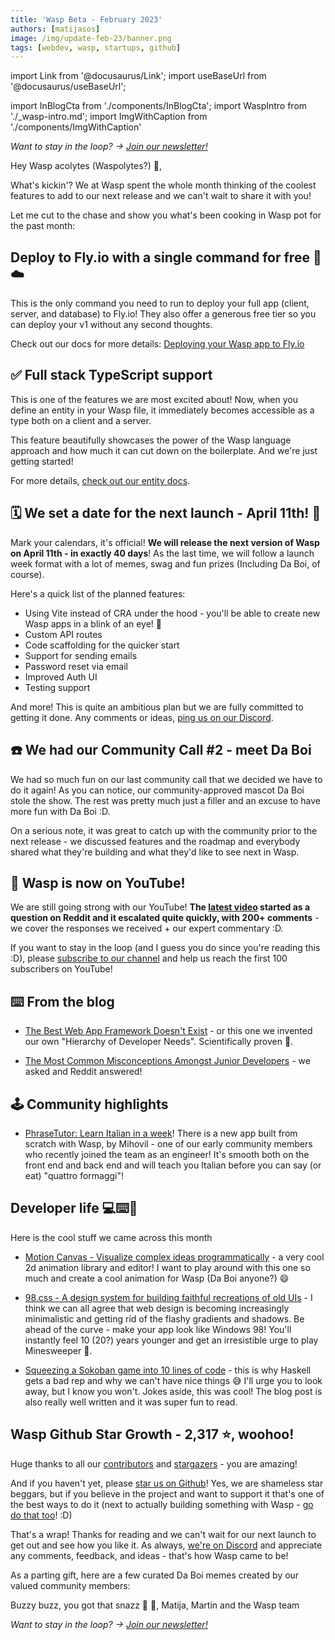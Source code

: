 ```yaml
---
title: 'Wasp Beta - February 2023'
authors: [matijasos]
image: /img/update-feb-23/banner.png
tags: [webdev, wasp, startups, github]
---
```


import Link from '@docusaurus/Link';
import useBaseUrl from '@docusaurus/useBaseUrl';

import InBlogCta from './components/InBlogCta';
import WaspIntro from './_wasp-intro.md';
import ImgWithCaption from './components/ImgWithCaption'

<ImgWithCaption alt="Wasp Update Feb 23" source="img/update-feb-23/banner.png" />

_Want to stay in the loop? → [Join our newsletter!](/#signup)_

Hey Wasp acolytes (Waspolytes?) 🐝,

What's kickin'? We at Wasp spent the whole month thinking of the coolest features to add to our next release and we can't wait to share it with you!

<!--truncate-->

<ImgWithCaption alt="Tell me now" source="img/update-feb-23/tell-me-now.gif" caption="Ok ok, we're getting there, chill!" />

Let me cut to the chase and show you what's been cooking in Wasp pot for the past month:

## Deploy to Fly.io with a single command for free 🚀☁️

<ImgWithCaption alt="Deploy to fly.io with single command" source="img/update-feb-23/deploy-fly.png" />

This is the only command you need to run to deploy your full app (client, server, and database) to Fly.io! They also offer a generous free tier so you can deploy your v1 without any second thoughts.

Check out our docs for more details: [Deploying your Wasp app to Fly.io](/docs/deployment/deployment-methods/cli#flyio)

## ✅ Full stack TypeScript support

<ImgWithCaption alt="Types everywhere" source="img/update-feb-23/types-buzz.png" />

This is one of the features we are most excited about! Now, when you define an entity in your Wasp file, it immediately becomes accessible as a type both on a client and a server.

<ImgWithCaption alt="Full stack TypeScript support" source="img/update-feb-23/fullstack-ts.png" />

This feature beautifully showcases the power of the Wasp language approach and how much it can cut down on the boilerplate. And we're just getting started!

For more details, [check out our entity docs](/docs/data-model/entities).

## 🗓 We set a date for the next launch - April 11th! 🚀

<ImgWithCaption alt="Launch party" source="img/update-feb-23/ballmer-launch.gif" />

Mark your calendars, it's official! **We will release the next version of Wasp on April 11th - in exactly 40 days**! As the last time, we will follow a launch week format with a lot of memes, swag and fun prizes (Including Da Boi, of course).

Here's a quick list of the planned features:

- Using Vite instead of CRA under the hood - you'll be able to create new Wasp apps in a blink of an eye! 🚀
- Custom API routes
- Code scaffolding for the quicker start
- Support for sending emails
- Password reset via email
- Improved Auth UI
- Testing support

And more! This is quite an ambitious plan but we are fully committed to getting it done. Any comments or ideas, [ping us on our Discord](https://discord.gg/rzdnErX).

## ☎️ We had our Community Call #2 - meet Da Boi

<ImgWithCaption alt="We had a community call" source="img/update-feb-23/da-boi-call.jpeg" />

We had so much fun on our last community call that we decided we have to do it again! As you can notice, our community-approved mascot Da Boi stole the show. The rest was pretty much just a filler and an excuse to have more fun with Da Boi :D.

On a serious note, it was great to catch up with the community prior to the next release - we discussed features and the roadmap and everybody shared what they're building and what they'd like to see next in Wasp.

## 🎥 Wasp is now on YouTube!

<ImgWithCaption alt="Wasp is on YouTube" source="img/update-feb-23/yt-junior-devs.png" />

We are still going strong with our YouTube! **The [latest video](https://youtu.be/eermNn9VhOA) started as a question on Reddit and it escalated quite quickly, with 200+ comments** - we cover the responses we received + our expert commentary :D.

If you want to stay in the loop (and I guess you do since you're reading this :D), please [subscribe to our channel](https://www.youtube.com/@wasplang) and help us reach the first 100 subscribers on YouTube!

<ImgWithCaption alt="Subscribe to Wasp on YouTube" source="img/update-dec-23/yt-cta.png" caption="You know you want it!" />

## ⌨️ From the blog

- [The Best Web App Framework Doesn't Exist](/blog/2023/02/02/no-best-framework) - or this one we invented our own "Hierarchy of Developer Needs". Scientifically proven 🤞.

- [The Most Common Misconceptions Amongst Junior Developers](/blog/2023/02/21/junior-developer-misconceptions) - we asked and Reddit answered!

## 🕹 Community highlights

- [PhraseTutor: Learn Italian in a week](https://phrasetutor.com/)! There is a new app built from scratch with Wasp, by Mihovil - one of our early community members who recently joined the team as an engineer! It's smooth both on the front end and back end and will teach you Italian before you can say (or eat) "quattro formaggi"!
  <ImgWithCaption alt="Phrase Tutor" source="img/update-feb-23/phrase-tutor.png" />

## Developer life 💻⌨️💽

Here is the cool stuff we came across this month

- [Motion Canvas - Visualize complex ideas programmatically](https://motioncanvas.io/) - a very cool 2d animation library and editor! I want to play around with this one so much and create a cool animation for Wasp (Da Boi anyone?) 😄
  <ImgWithCaption alt="Motion Canvas" source="img/update-feb-23/motion-canvas.png" />

- [98.css - A design system for building faithful recreations of old UIs](https://jdan.github.io/98.css/) - I think we can all agree that web design is becoming increasingly minimalistic and getting rid of the flashy gradients and shadows. Be ahead of the curve - make your app look like Windows 98! You'll instantly feel 10 (20?) years younger and get an irresistible urge to play Minesweeper 🚩.
  <ImgWithCaption alt="98 css" source="img/update-feb-23/98-css.png" />

- [Squeezing a Sokoban game into 10 lines of code](https://www.cole-k.com/2023/02/21/tiny-games-hs/) - this is why Haskell gets a bad rep and why we can't have nice things 😅 I'll urge you to look away, but I know you won't. Jokes aside, this was cool! The blog post is also really well written and it was super fun to read.
  <ImgWithCaption alt="Sokoban in 10 lines of code" source="img/update-feb-23/sokoban-10loc.png" />

## Wasp Github Star Growth - 2,317 ⭐️, woohoo!

Huge thanks to all our [contributors](https://github.com/wasp-lang/wasp/graphs/contributors) and [stargazers](https://github.com/wasp-lang/wasp/stargazers) - you are amazing!

<ImgWithCaption alt="Wasp has over 2,000 GitHub stars" source="img/update-feb-23/gh-stars.png" />

And if you haven't yet, please [star us on Github](https://wasp.sh/docs)! Yes, we are shameless star beggars, but if you believe in the project and want to support it that's one of the best ways to do it (next to actually building something with Wasp - [go do that too](https://wasp.sh/docs)! :D)

That's a wrap! Thanks for reading and we can't wait for our next launch to get out and see how you like it. As always, [we're on Discord](https://discord.gg/rzdnErX) and appreciate any comments, feedback, and ideas - that's how Wasp came to be!

As a parting gift, here are a few curated Da Boi memes created by our valued community members:

<ImgWithCaption alt="Wasp's new mascot" source="img/update-feb-23/wasp-discord-meme.jpeg" />

Buzzy buzz, you got that snazz 🐝 🐝,
Matija, Martin and the Wasp team

_Want to stay in the loop? → [Join our newsletter!](/#signup)_
